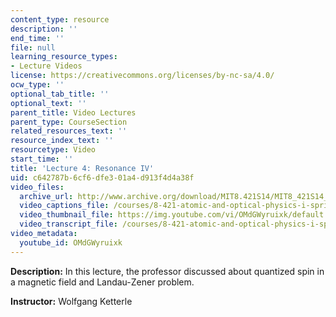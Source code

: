 ```yaml
---
content_type: resource
description: ''
end_time: ''
file: null
learning_resource_types:
- Lecture Videos
license: https://creativecommons.org/licenses/by-nc-sa/4.0/
ocw_type: ''
optional_tab_title: ''
optional_text: ''
parent_title: Video Lectures
parent_type: CourseSection
related_resources_text: ''
resource_index_text: ''
resourcetype: Video
start_time: ''
title: 'Lecture 4: Resonance IV'
uid: c642787b-6cf6-dfe3-01a4-d913f4d4a38f
video_files:
  archive_url: http://www.archive.org/download/MIT8.421S14/MIT8_421S14_lec04_300k.mp4
  video_captions_file: /courses/8-421-atomic-and-optical-physics-i-spring-2014/57c8936d192457749f8035b1d54dce41_OMdGWyruixk.vtt
  video_thumbnail_file: https://img.youtube.com/vi/OMdGWyruixk/default.jpg
  video_transcript_file: /courses/8-421-atomic-and-optical-physics-i-spring-2014/c9e249f774c9c13656ca281e63c565ee_OMdGWyruixk.pdf
video_metadata:
  youtube_id: OMdGWyruixk
---
```


**Description:** In this lecture, the professor discussed about quantized spin in a magnetic field and Landau-Zener problem.

**Instructor:** Wolfgang Ketterle

